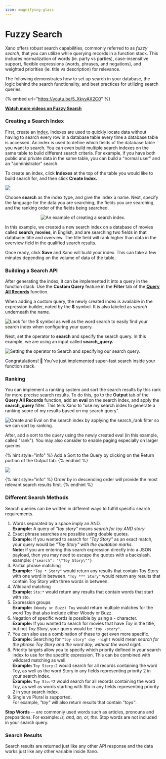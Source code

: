 ```yaml
---
icon: magnifying-glass
---
```


# Fuzzy Search

Xano offers robust search capabilities, commonly referred to as _fuzzy search_, that you can utilize while querying records in a function stack. This includes normalization of words (ie. party vs parties), case-insensitive support, flexible expressions (words, phrases, and negations), and weighted priorities (ie. title vs description) for relevance.

The following demonstrates how to set up search in your database, the logic behind the search functionality, and best practices for utilizing search queries.

{% embed url="https://youtu.be/5_XkvyAX2C0" %}

[**Watch more videos on Fuzzy Search**](https://www.youtube.com/results?search_query=xano+fuzzy+search+)

### **Creating a Search Index**

First, create an [index](../the-database/database-performance-and-maintenance/indexing.md). Indexes are used to quickly locate data without having to search every row in a database table every time a database table is accessed. An index is used to define which fields of the database table you want to search. You can even build multiple search indexes on the same table to build different search criteria. For example, if you have both public and private data in the same table, you can build a "normal user" and an "administrator" search.

To create an index, click **Indexes** at the top of the table you would like to build search for, and then click **Create Index.**

![](<../.gitbook/assets/image (38).png>)

Choose **search** as the index type, and give the index a name. Next, specify the language for the data you are searching, the fields you are searching, and the ranking order of the fields being searched.

<div align="center"><img src="../.gitbook/assets/image (39).png" alt="An example of creating a search index."></div>

In this example, we created a new search index on a database of movies called **search\_movies**, in English, and are searching two fields in that database: title and overview. The title field will rank higher than data in the overview field in the qualified search results.&#x20;

Once ready, click **Save** and Xano will build your index. This can take a few minutes depending on the volume of data of the table.

### Building a Search API

After generating the index, it can be implemented it into a query in the function stack. Use the **Custom Query** feature in the **Filter** tab of the [**Query All Records**](../the-function-stack/functions/database-requests/query-all-records/) function.&#x20;

When adding a custom query, the newly created index is available in the expression builder, noted by the **$** symbol. It is also labeled as _search_ underneath the name.

![Look for the $ symbol as well as the word search to easily find your search index when configuring your query.](<../.gitbook/assets/image (40).png>)

Next, set the operator to **search** and specify the search query. In this example, we are using an input called **search\_query.**&#x20;

![Setting the operator to Search and specifying our search query.](<../.gitbook/assets/image (41).png>)

Congratulations! 🥳 You've just implemented super-fast search inside your function stack.

### Ranking

You can implement a ranking system and sort the search results by this rank for more precise search results. To do this, go to the **Output** tab of the **Query All Records** function, add an **eval** on the search index, and apply the **search\_query** filter. This tells Xano to "use my search index to generate a ranking score of my results based on my search query".

![Create and Eval on the search index by applying the search\_rank filter so we can sort by ranking.](../.gitbook/assets/Screenshot_2022-07-08_19-23-25.png)

After, add a sort to the query using the newly created eval (in this example, called "rank"). You may also consider to enable paging especially on larger queries.

{% hint style="info" %}
Add a Sort to the Query by clicking on the Return portion of the Output tab.
{% endhint %}

![](<../.gitbook/assets/image (42).png>)

{% hint style="info" %}
Order by in descending order will provide the most relevant search results first.
{% endhint %}

### Different Search Methods

Search queries can be written in different ways to fulfill specific search requirements.&#x20;

1. Words separated by a space imply an AND.\
   **Example:** A query of _"toy story"_ means _search for toy AND story_
2. Exact phrase searches are possible using double quotes.\
   **Example:** If you wanted to search for _"Toy Story"_ as an exact match, your query would be _"Toy Story" with the quotation marks_.\
   **Note:** if you are entering this search expression directly into a JSON payload, then you may need to escape the quotes with a backslash. example: `{"search": "\"Toy Story\""}`
3. Partial phrase matching\
   **Example:** `"Toy * Story"` would return any results that contain Toy Story with one word in between. `"Toy *** Story"` would return any results that contain Toy Story with three words in between.
4. Wildcard matching\
   **Example:** `Sto:*` would return any results that contain words that start with sto.
5. Expression groups\
   **Example:** `(Woody or Buzz) Toy` would return multiple matches for the word Toy that also include either Woody or Buzz.
6. Negation of specific words is possible by using a - character.\
   **Example:** If you wanted to search for movies that have _Toy_ in the title, but not _Toy Story_, your query would be _`"toy -story"`_.
7. You can also use a combination of these to get even more specific.\
   **Example:** Searching for `"toy story" day -night` would mean _search for the phrase Toy Story and the word day, without the word night._
8. Priority targets allow you to specify which priority defined in your search index to use for the specific expression. This can be combined with wildcard matching as well.\
   **Example:** `Toy Story:2` would search for all records containing the word Toy, as well as the word Story in any fields representing priority 2 in your search index.\
   **Example:** `Toy Sto:*2` would search for all records containing the word Toy, as well as words starting with Sto in any fields representing priority 2 in your search index.
9. Single vs Plural is supported.\
   For example, _"toy"_ will also return results that contain _"toys"_.

**Stop Words** -- are commonly used words such as articles, pronouns and prepositions. For example: _is, and, an, or, the._ Stop words are not included in your search query.

### Search Results

Search results are returned just like any other API response and the data works just like any other variable inside Xano.

<figure><img src="../.gitbook/assets/CleanShot 2023-01-17 at 11.07.11.png" alt=""><figcaption></figcaption></figure>
